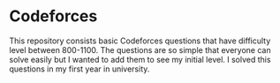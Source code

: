 # Codeforces
This repository consists basic Codeforces questions that have difficulty level between 800-1100.
The questions are so simple that everyone can solve easily but I wanted to add them to see my initial level. I solved this questions in my first year in university. 
